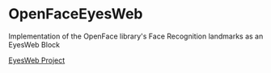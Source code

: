# OpenFaceEyesWeb

Implementation of the OpenFace library's Face Recognition landmarks as an EyesWeb Block

[EyesWeb Project](http://www.infomus.org/eyesweb_ita.php)
